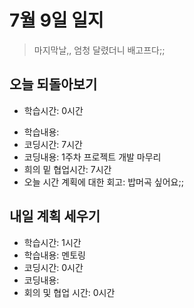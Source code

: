 # 7월 9일 일지

> 마지막날,, 엄청 달렸더니 배고프다;;



## 오늘 되돌아보기

- 학습시간: 0시간

* 학습내용: 
* 코딩시간: 7시간
* 코딩내용: 1주차 프로젝트 개발 마무리
* 희의 밑 협업시간: 7시간
* 오늘 시간 계획에 대한 회고: 밥머곡 싶어요;;





## 내일 계획 세우기

- 학습시간: 1시간
- 학습내용: 멘토링
- 코딩시간: 0시간
- 코딩내용: 
- 회의 및 협업 시간: 0시간